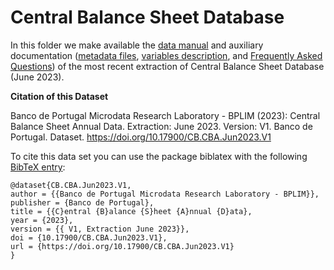 # Central Balance Sheet Database


In this folder we make available the [data manual](https://github.com/BPLIM/Manuals/blob/master/CB/JUN23/CB_manual_JUN2023.pdf) and auxiliary documentation ([metadata files](https://github.com/BPLIM/Manuals/tree/master/CB/JUN23/aux_files/metafiles), [variables description](https://github.com/BPLIM/Manuals/tree/master/CB/JUN23/aux_files/variables_description), and [Frequently Asked Questions](https://github.com/BPLIM/Manuals/blob/master/CB/JUN23/aux_files/faq/CB_faq.qmd)) of the most recent extraction of Central Balance Sheet Database (June 2023).

**Citation of this Dataset**

Banco de Portugal Microdata Research Laboratory - BPLIM (2023): Central Balance Sheet Annual Data. Extraction: June 2023. Version: V1. Banco de Portugal. Dataset. https://doi.org/10.17900/CB.CBA.Jun2023.V1

To cite this data set you can use the package biblatex with the following [BibTeX entry](https://github.com/BPLIM/Manuals/tree/master/CB/JUN23/aux_files/bibtex/CB.bib):

```
@dataset{CB.CBA.Jun2023.V1,
author = {{Banco de Portugal Microdata Research Laboratory - BPLIM}},
publisher = {Banco de Portugal},
title = {{C}entral {B}alance {S}heet {A}nnual {D}ata},
year = {2023},
version = {{ V1, Extraction June 2023}},
doi = {10.17900/CB.CBA.Jun2023.V1},
url = {https://doi.org/10.17900/CB.CBA.Jun2023.V1}
}
```
